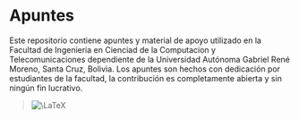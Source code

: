 # Apuntes
Este repositorio contiene apuntes y material de apoyo utilizado en la Facultad de Ingenieria en Cienciad de la Computacion y Telecomunicaciones dependiente de la Universidad Autónoma Gabriel René Moreno, Santa Cruz, Bolivia. Los apuntes son hechos con dedicación por estudiantes de la facultad, la contribución es completamente abierta y sin ningún fin lucrativo.

> ![\LaTeX](https://render.githubusercontent.com/render/math?math=%5CLaTeX)
